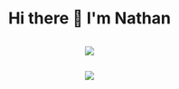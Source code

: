 
<div style="display:flex; flex-direction:column;align-items:center;">
 <h1 style="text-align:center;">Hi there 👋 I'm Nathan</h1>
<p align="center">
<img src="https://github-readme-stats.vercel.app/api?username=NathanCoquelin&show_icons=true&theme=github_dark_dimmed"/>
 </p>
 <p align="center">
 <img src="https://github-readme-stats.vercel.app/api/top-langs/?username=NathanCoquelin"/>
 </p>
</div>
